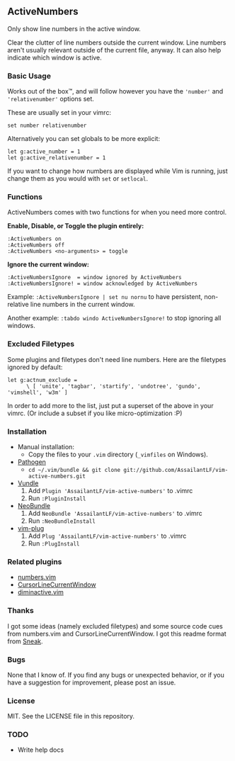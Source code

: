 ## ActiveNumbers

Only show line numbers in the active window.

Clear the clutter of line numbers outside the current window. Line numbers
aren't usually relevant outside of the current file, anyway. It can also help
indicate which window is active.

### Basic Usage

Works out of the box™, and will follow however you have the `'number'` and
`'relativenumber'` options set.

These are usually set in your vimrc:

    set number relativenumber

Alternatively you can set globals to be more explicit:

    let g:active_number = 1
    let g:active_relativenumber = 1

If you want to change how numbers are displayed while Vim is running, just
change them as you would with `set` or `setlocal`.

### Functions

ActiveNumbers comes with two functions for when you need more control.

**Enable, Disable, or Toggle the plugin entirely:**

    :ActiveNumbers on
    :ActiveNumbers off
    :ActiveNumbers <no-arguments> = toggle

**Ignore the current window:**

    :ActiveNumbersIgnore  = window ignored by ActiveNumbers
    :ActiveNumbersIgnore! = window acknowledged by ActiveNumbers

Example: `:ActiveNumbersIgnore | set nu nornu` to have persistent, non-relative
line numbers in the current window.

Another example: `:tabdo windo ActiveNumbersIgnore!` to stop ignoring all windows.

### Excluded Filetypes

Some plugins and filetypes don't need line numbers. Here are the filetypes
ignored by default:

    let g:actnum_exclude =
          \ [ 'unite', 'tagbar', 'startify', 'undotree', 'gundo', 'vimshell', 'w3m' ]

In order to add more to the list, just put a superset of the above in your
vimrc. (Or include a subset if you like micro-optimization :P)

### Installation

- Manual installation:
  - Copy the files to your `.vim` directory (`_vimfiles` on Windows).
- [Pathogen](https://github.com/tpope/vim-pathogen)
  - `cd ~/.vim/bundle && git clone git://github.com/AssailantLF/vim-active-numbers.git`
- [Vundle](https://github.com/gmarik/vundle)
  1. Add `Plugin 'AssailantLF/vim-active-numbers'` to .vimrc
  2. Run `:PluginInstall`
- [NeoBundle](https://github.com/Shougo/neobundle.vim)
  1. Add `NeoBundle 'AssailantLF/vim-active-numbers'` to .vimrc
  2. Run `:NeoBundleInstall`
- [vim-plug](https://github.com/junegunn/vim-plug)
  1. Add `Plug 'AssailantLF/vim-active-numbers'` to .vimrc
  2. Run `:PlugInstall`

### Related plugins

* [numbers.vim](https://github.com/myusuf3/numbers.vim)
* [CursorLineCurrentWindow](https://github.com/vim-scripts/CursorLineCurrentWindow)
* [diminactive.vim](https://github.com/blueyed/vim-diminactive)

### Thanks

I got some ideas (namely excluded filetypes) and some source code cues from
numbers.vim and CursorLineCurrentWindow.  I got this readme format from
[Sneak](https://github.com/justinmk/vim-sneak).

### Bugs

None that I know of. If you find any bugs or unexpected behavior, or if you have
a suggestion for improvement, please post an issue.

### License

MIT. See the LICENSE file in this repository.

### TODO

* Write help docs
